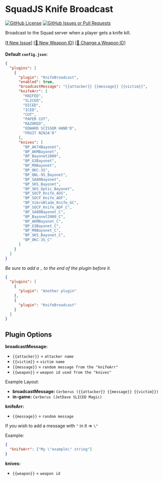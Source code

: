 # SquadJS Knife Broadcast

[![GitHub License](https://img.shields.io/github/license/magicoflolis/SquadJS-Knife-Broadcast?style=flat-square)](https://github.com/magicoflolis/SquadJS-Knife-Broadcast/blob/main/LICENSE)
[![GitHub Issues or Pull Requests](https://img.shields.io/github/issues/magicoflolis/SquadJS-Knife-Broadcast?style=flat-square)](https://github.com/magicoflolis/SquadJS-Knife-Broadcast/issues)

Broadcast to the Squad server when a player gets a knife kill.

[[❗ New Issue](https://github.com/magicoflolis/SquadJS-Knife-Broadcast/issues/new/choose)]
[[🔫 New Weapon ID](https://github.com/magicoflolis/SquadJS-Knife-Broadcast/issues/new?assignees=&labels=new-weapon-id%F0%9F%94%AB&projects=&template=03_new-weapon-id.yml&title=%5Bnew-id%5D%3A+)]
[[🔫 Change a Weapon ID](https://github.com/magicoflolis/SquadJS-Knife-Broadcast/issues/new?assignees=&labels=change-weapon-id%F0%9F%94%AB&projects=&template=04_change-weapon-id.yml&title=%5Bchange-id%5D%3A+)]

**Default `config.json`:**

```json
{
  "plugins": [
    {
      "plugin": "KnifeBroadcast",
      "enabled": true,
      "broadcastMessage": "{{attacker}} {{message}} {{victim}}",
      "knifeArr": [
        "KNIFED",
        "SLICED",
        "DICED",
        "ICED",
        "CUT",
        "PAPER CUT",
        "RAZORED",
        "EDWARD SCISSOR HAND'D",
        "FRUIT NINJA'D"
      ],
      "knives": [
        "BP_AK74Bayonet",
        "BP_AKMBayonet",
        "BP_Bayonet2000",
        "BP_G3Bayonet",
        "BP_M9Bayonet",
        "BP_OKC-3S",
        "BP_QNL-95_Bayonet",
        "BP_SA80Bayonet",
        "BP_SKS_Bayonet",
        "BP_SKS_Optic_Bayonet",
        "BP_SOCP_Knife_AUS",
        "BP_SOCP_Knife_ADF",
        "BP_VibroBlade_Knife_GC",
        "BP_SOCP_Knife_ADF_C",
        "BP_SA80Bayonet_C",
        "BP_Bayonet2000_C",
        "BP_AKMBayonet_C",
        "BP_G3Bayonet_C",
        "BP_M9Bayonet_C",
        "BP_SKS_Bayonet_C",
        "BP_OKC-3S_C"
      ]
    }
  ]
}
```

_Be sure to add a `,` to the end of the plugin before it._

```json
{
  "plugins": [
    {
      "plugin": "Another plugin"
    },
    {
      "plugin": "KnifeBroadcast"
    }
  ]
}
```

## Plugin Options

**broadcastMessage:**

- `{{attacker}}` = `attacker name`
- `{{victim}}` = `victim name`
- `{{message}}` = `random message from the "knifeArr"`
- `{{weapon}}` = `weapon id used from the "knives"`

Example Layout:

- **broadcastMessage:** `Cerberus ({{attacker}} {{message}} {{victim}})`
- **in-game:** `Cerberus (JetDave SLICED Magic)`

**knifeArr:**

- `{{message}}` = `random message`

If you wish to add a message with `"` in it => `\"`

Example:

```json
{
  "knifeArr": ["My \"example\" string"]
}
```

**knives:**

- `{{weapon}}` = `weapon id`
